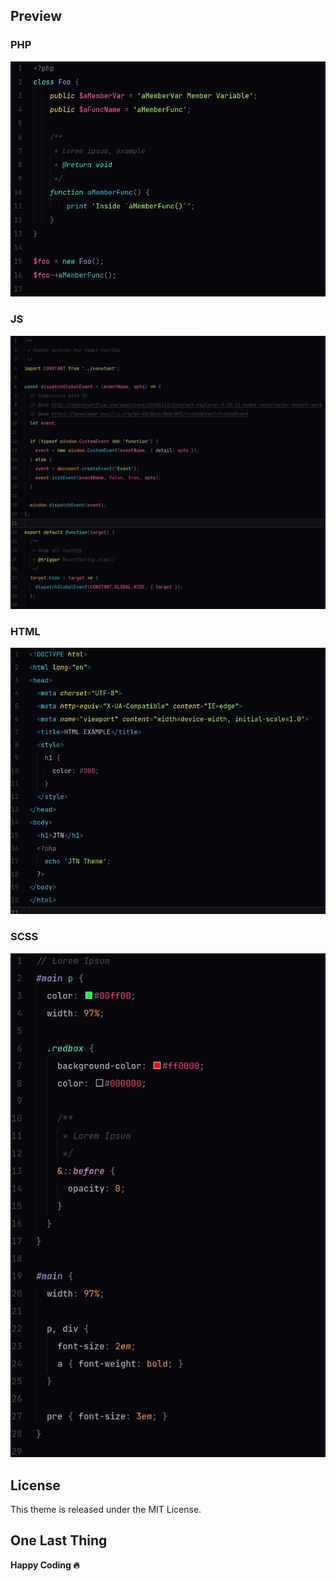 ## Preview

### PHP
![PHP Preview](https://raw.githubusercontent.com/jatne/jtn-theme/master/assets/php.png)

### JS
![JS Preview](https://raw.githubusercontent.com/jatne/jtn-theme/master/assets/js.png)

### HTML
![HTML Preview](https://raw.githubusercontent.com/jatne/jtn-theme/master/assets/html.png)

### SCSS
![SCSS Preview](https://raw.githubusercontent.com/jatne/jtn-theme/master/assets/scss.png)

##  License

This theme is released under the MIT License.

##  One Last Thing

**Happy Coding 🔥**
